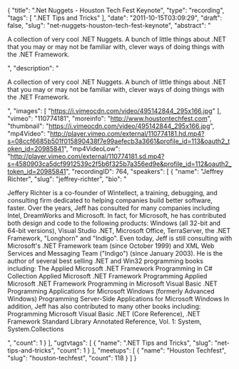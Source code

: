 {
  "title": ".Net Nuggets - Houston Tech Fest Keynote",
  "type": "recording",
  "tags": [
    ".NET Tips and Tricks"
  ],
  "date": "2011-10-15T03:09:29",
  "draft": false,
  "slug": "net-nuggets-houston-tech-fest-keynote",
  "abstract": "<p>A collection of very cool .NET Nuggets. A bunch of little things about .NET that you may or may not be familiar with, clever ways of doing things with the .NET Framework.</p>",
  "description": "<p>A collection of very cool .NET Nuggets. A bunch of little things about .NET that you may or may not be familiar with, clever ways of doing things with the .NET Framework.</p>",
  "images": [
    "https://i.vimeocdn.com/video/495142844_295x166.jpg"
  ],
  "vimeo": "110774181",
  "moreinfo": "http://www.houstontechfest.com",
  "thumbnail": "https://i.vimeocdn.com/video/495142844_295x166.jpg",
  "mp4Video": "http://player.vimeo.com/external/110774181.hd.mp4?s=08ccf6685b501f015890438f7e99aefecb3a3661&profile_id=113&oauth2_token_id=20985841",
  "mp4VideoLow": "http://player.vimeo.com/external/110774181.sd.mp4?s=4580903ca5dcf9912539c2f5b6f325b7a356ed9e&profile_id=112&oauth2_token_id=20985841",
  "recordingID": 764,
  "speakers": [
    {
      "name": "Jeffrey Richter",
      "slug": "jeffrey-richter",
      "bio": "<p>Jeffery Richter is a co-founder of Wintellect, a training, debugging, and consulting firm dedicated to helping companies build better software, faster. Over the years, Jeff has consulted for many companies including Intel, DreamWorks and Microsoft. In fact, for Microsoft, he has contributed both design and code to the following products: Windows (all 32-bit and 64-bit versions), Visual Studio .NET, Microsoft Office, TerraServer, the .NET Framework, \"Longhorn\" and \"Indigo\". Even today, Jeff is still consulting with Microsoft's .NET Framework team (since October 1999) and XML Web Services and Messaging Team (\"Indigo\") (since January 2003). He is the author of several best selling .NET and Win32 programming books including: The Applied Microsoft .NET Framework Programming in C# Collection Applied Microsoft .NET Framework Programming Applied Microsoft .NET Framework Programming in Microsoft Visual Basic .NET Programming Applications for Microsoft Windows (formerly Advanced Windows) Programming Server-Side Applications for Microsoft Windows In addition, Jeff has also contributed to many other books including: Programming Microsoft Visual Basic .NET (Core Reference), .NET Framework Standard Library Annotated Reference, Vol. 1: System, System.Collections</p>",
      "count": 1
    }
  ],
  "ugtvtags": [
    {
      "name": ".NET Tips and Tricks",
      "slug": "net-tips-and-tricks",
      "count": 1
    }
  ],
  "meetups": [
    {
      "name": "Houston Techfest",
      "slug": "houston-techfest",
      "count": 118
    }
  ]
}